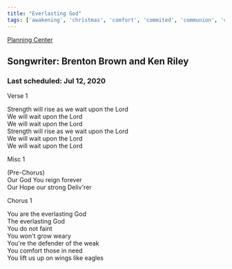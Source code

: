 ```yaml
---
title: "Everlasting God"
tags: ['awakening', 'christmas', 'comfort', 'commited', 'communion', 'compassion', 'cost', 'deliverance', 'doubt', 'easter', 'eternal', 'everlasting', 'god-is-great', 'gods-attributes', 'gods-sovereignty', 'hope', 'made-to-worship', 'miss']
---
```


[Planning Center](https://services.planningcenteronline.com/songs/12146574)

## Songwriter: Brenton Brown and Ken Riley
### Last scheduled: Jul 12, 2020          

Verse 1  
  
Strength will rise as we wait upon the Lord  
We will wait upon the Lord  
We will wait upon the Lord  
Strength will rise as we wait upon the Lord  
We will wait upon the Lord  
We will wait upon the Lord  
  
Misc 1  
  
(Pre-Chorus)  
Our God You reign forever  
Our Hope our strong Deliv'rer  
  
Chorus 1  
  
You are the everlasting God  
The everlasting God  
You do not faint  
You won't grow weary  
You're the defender of the weak  
You comfort those in need  
You lift us up on wings like eagles
